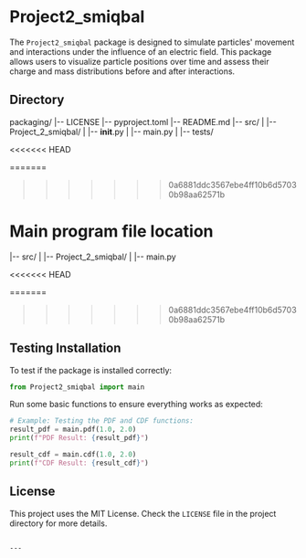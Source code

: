 # Project2_smiqbal

The `Project2_smiqbal` package is designed to simulate particles' movement and interactions under the influence of an electric field. This package allows users to visualize particle positions over time and assess their charge and mass distributions before and after interactions.

## Directory
packaging/
|-- LICENSE
|-- pyproject.toml
|-- README.md
|-- src/
|   |-- Project_2_smiqbal/
|       |-- __init__.py
|       |-- main.py
|
|-- tests/

<<<<<<< HEAD

=======
>>>>>>> 0a6881ddc3567ebe4ff10b6d57030b98aa62571b
# Main program file location
|-- src/
|   |-- Project_2_smiqbal/
|       |-- main.py

<<<<<<< HEAD

=======
>>>>>>> 0a6881ddc3567ebe4ff10b6d57030b98aa62571b
## Testing Installation

To test if the package is installed correctly:

```python
from Project2_smiqbal import main
```

Run some basic functions to ensure everything works as expected:

```python
# Example: Testing the PDF and CDF functions:
result_pdf = main.pdf(1.0, 2.0)
print(f"PDF Result: {result_pdf}")

result_cdf = main.cdf(1.0, 2.0)
print(f"CDF Result: {result_cdf}")
```

## License

This project uses the MIT License. Check the `LICENSE` file in the project directory for more details.
```

---
